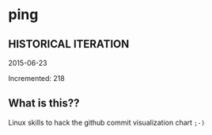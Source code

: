 # ping

## HISTORICAL ITERATION
2015-06-23

Incremented: 218

## What is this?? 
Linux skills to hack the github commit visualization chart `;-)`
